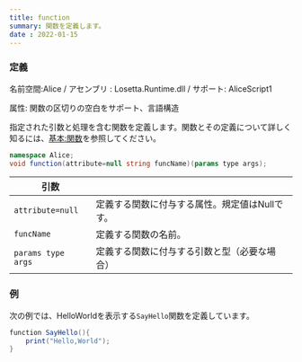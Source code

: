 ```yaml
---
title: function
summary: 関数を定義します。
date : 2022-01-15
---
```

### 定義
名前空間:Alice / アセンブリ : Losetta.Runtime.dll / サポート: AliceScript1

属性: 関数の区切りの空白をサポート、言語構造

指定された引数と処理を含む関数を定義します。関数とその定義について詳しく知るには、[基本:関数](../../../general/function)を参照してください。

```cs title="AliceScript"
namespace Alice;
void function(attribute=null string funcName)(params type args);
```

|引数| |
|-|-|
|`attribute=null`| 定義する関数に付与する属性。規定値はNullです。|
|`funcName`| 定義する関数の名前。|
|`params type args`| 定義する関数に付与する引数と型（必要な場合）|

### 例
次の例では、HelloWorldを表示する`SayHello`関数を定義しています。

```cs title="AliceScript"
function SayHello(){
    print("Hello,World");
}
```